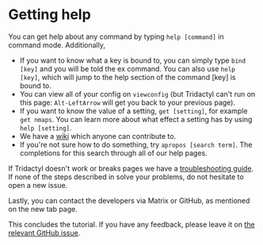 # Getting help

You can get help about any command by typing `help [command]` in command mode. Additionally,

-   If you want to know what a key is bound to, you can simply type `bind [key]` and you will be told the ex command. You can also use `help [key]`, which will jump to the help section of the command [key] is bound to.
-   You can view all of your config on `viewconfig` (but Tridactyl can't run on this page: `Alt-LeftArrow` will get you back to your previous page).
-   If you want to know the value of a setting, `get [setting]`, for example `get nmaps`. You can learn more about what effect a setting has by using `help [setting]`.
-   We have a [wiki](https://github.com/tridactyl/tridactyl/wiki) which anyone can contribute to.
-   If you're not sure how to do something, try `apropos [search term]`. The completions for this search through all of our help pages.

If Tridactyl doesn't work or breaks pages we have a [troubleshooting guide](https://github.com/tridactyl/tridactyl/blob/master/doc/troubleshooting.md). If none of the steps described in solve your problems, do not hesitate to open a new issue.

Lastly, you can contact the developers via Matrix or GitHub, as mentioned on the new tab page.

This concludes the tutorial. If you have any feedback, please leave it on [the relevant GitHub issue](https://github.com/tridactyl/tridactyl/issues/380). <a href='./7-native_messenger.html' rel="prev"></a>
